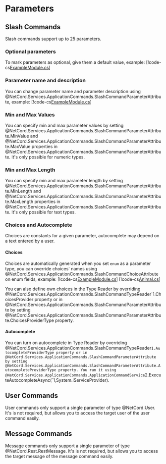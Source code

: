 # Parameters

## Slash Commands

Slash commands support up to 25 parameters.

### Optional parameters

To mark parameters as optional, give them a default value, example:
[!code-cs[ExampleModule.cs](Parameters/ExampleModule.cs#L8-L13)]

### Parameter name and description

You can change parameter name and parameter description using @NetCord.Services.ApplicationCommands.SlashCommandParameterAttribute, example:
[!code-cs[ExampleModule.cs](Parameters/ExampleModule.cs#L15-L21)]

### Min and Max Values

You can specify min and max parameter values by setting @NetCord.Services.ApplicationCommands.SlashCommandParameterAttribute.MinValue and @NetCord.Services.ApplicationCommands.SlashCommandParameterAttribute.MaxValue properties in @NetCord.Services.ApplicationCommands.SlashCommandParameterAttribute. It's only possible for numeric types.

### Min and Max Length

You can specify min and max parameter length by setting @NetCord.Services.ApplicationCommands.SlashCommandParameterAttribute.MinLength and @NetCord.Services.ApplicationCommands.SlashCommandParameterAttribute.MaxLength properties in @NetCord.Services.ApplicationCommands.SlashCommandParameterAttribute. It's only possible for text types.

### Choices and Autocomplete

Choices are constants for a given parameter, autocomplete may depend on a text entered by a user.

#### Choices

Choices are automatically generated when you set `enum` as a parameter type, you can override choices' names using @NetCord.Services.ApplicationCommands.SlashCommandChoiceAttribute on enum fields, example:
[!code-cs[ExampleModule.cs](Parameters/ExampleModule.cs#L23-L24)]
[!code-cs[Animal.cs](Parameters/Animal.cs#l5-L12)]

You can also define own choices in the Type Reader by overriding @NetCord.Services.ApplicationCommands.SlashCommandTypeReader`1.ChoicesProvider property or in @NetCord.Services.ApplicationCommands.SlashCommandParameterAttribute by setting @NetCord.Services.ApplicationCommands.SlashCommandParameterAttribute.ChoicesProviderType property.

#### Autocomplete

You can turn on autocomplete in Type Reader by overriding @NetCord.Services.ApplicationCommands.SlashCommandTypeReader`1.AutocompleteProviderType property or in @NetCord.Services.ApplicationCommands.SlashCommandParameterAttribute by setting @NetCord.Services.ApplicationCommands.SlashCommandParameterAttribute.AutocompleteProviderType property. You run it using @NetCord.Services.ApplicationCommands.ApplicationCommandService`2.ExecuteAutocompleteAsync(`1,System.IServiceProvider).

## User Commands

User commands only support a single parameter of type @NetCord.User. It's is not required, but allows you to access the target user of the user command easily.

## Message Commands

Message commands only support a single parameter of type @NetCord.Rest.RestMessage. It's is not required, but allows you to access the target message of the message command easily.
